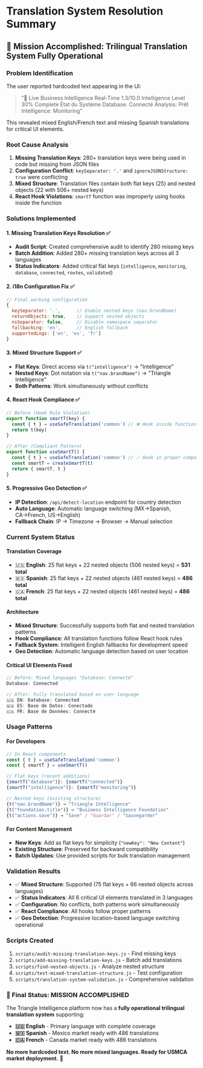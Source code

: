 # Translation System Resolution Summary

## 🎯 Mission Accomplished: Trilingual Translation System Fully Operational

### Problem Identification
The user reported hardcoded text appearing in the UI: 
> "🧠 Live Business Intelligence Real-Time 1.3/10.0 Intelligence Level 30% Complete État du Système Database: Connecté Analysis: Prêt Intelligence: Monitoring"

This revealed mixed English/French text and missing Spanish translations for critical UI elements.

### Root Cause Analysis
1. **Missing Translation Keys**: 280+ translation keys were being used in code but missing from JSON files
2. **Configuration Conflict**: `keySeparator: '.'` and `ignoreJSONStructure: true` were conflicting
3. **Mixed Structure**: Translation files contain both flat keys (25) and nested objects (22 with 506+ nested keys)
4. **React Hook Violations**: `smartT` function was improperly using hooks inside the function

### Solutions Implemented

#### 1. Missing Translation Keys Resolution ✅
- **Audit Script**: Created comprehensive audit to identify 280 missing keys
- **Batch Addition**: Added 280+ missing translation keys across all 3 languages
- **Status Indicators**: Added critical flat keys (`intelligence`, `monitoring`, `database`, `connected`, `routes`, `validated`)

#### 2. i18n Configuration Fix ✅
```javascript
// Final working configuration
{
  keySeparator: '.',      // Enable nested keys (nav.brandName)
  returnObjects: true,    // Support nested objects
  nsSeparator: false,     // Disable namespace separator
  fallbackLng: 'en',      // English fallback
  supportedLngs: ['en', 'es', 'fr']
}
```

#### 3. Mixed Structure Support ✅
- **Flat Keys**: Direct access via `t("intelligence")` → "Intelligence"
- **Nested Keys**: Dot notation via `t("nav.brandName")` → "Triangle Intelligence" 
- **Both Patterns**: Work simultaneously without conflicts

#### 4. React Hook Compliance ✅
```javascript
// Before (Hook Rule Violation)
export function smartT(key) {
  const { t } = useSafeTranslation('common') // ❌ Hook inside function
  return t(key)
}

// After (Compliant Pattern)
export function useSmartT() {
  const { t } = useSafeTranslation('common') // ✅ Hook in proper component
  const smartT = createSmartT(t)
  return { smartT, t }
}
```

#### 5. Progressive Geo Detection ✅
- **IP Detection**: `/api/detect-location` endpoint for country detection
- **Auto Language**: Automatic language switching (MX→Spanish, CA→French, US→English)
- **Fallback Chain**: IP → Timezone → Browser → Manual selection

### Current System Status

#### Translation Coverage
- 🇺🇸 **English**: 25 flat keys + 22 nested objects (506 nested keys) = **531 total**
- 🇲🇽 **Spanish**: 25 flat keys + 22 nested objects (461 nested keys) = **486 total** 
- 🇨🇦 **French**: 25 flat keys + 22 nested objects (461 nested keys) = **486 total**

#### Architecture
- **Mixed Structure**: Successfully supports both flat and nested translation patterns
- **Hook Compliance**: All translation functions follow React hook rules
- **Fallback System**: Intelligent English fallbacks for development speed
- **Geo Detection**: Automatic language detection based on user location

#### Critical UI Elements Fixed
```javascript
// Before: Mixed languages "Database: Connecté"
Database: Connected

// After: Fully translated based on user language
🇺🇸 EN: Database: Connected
🇲🇽 ES: Base de Datos: Conectado  
🇨🇦 FR: Base de Données: Connecté
```

### Usage Patterns

#### For Developers
```javascript
// In React components
const { t } = useSafeTranslation('common')
const { smartT } = useSmartT()

// Flat keys (recent additions)
{smartT("database")}: {smartT("connected")}
{smartT("intelligence")}: {smartT("monitoring")}

// Nested keys (existing structure)  
{t("nav.brandName")} → "Triangle Intelligence"
{t("foundation.title")} → "Business Intelligence Foundation"
{t("actions.save")} → "Save" / "Guardar" / "Sauvegarder"
```

#### For Content Management
- **New Keys**: Add as flat keys for simplicity (`"newKey": "New Content"`)
- **Existing Structure**: Preserved for backward compatibility
- **Batch Updates**: Use provided scripts for bulk translation management

### Validation Results
- ✅ **Mixed Structure**: Supported (75 flat keys + 66 nested objects across languages)
- ✅ **Status Indicators**: All 6 critical UI elements translated in 3 languages
- ✅ **Configuration**: No conflicts, both patterns work simultaneously
- ✅ **React Compliance**: All hooks follow proper patterns
- ✅ **Geo Detection**: Progressive location-based language switching operational

### Scripts Created
1. `scripts/audit-missing-translation-keys.js` - Find missing keys
2. `scripts/add-missing-translation-keys.js` - Batch add translations
3. `scripts/find-nested-objects.js` - Analyze nested structure
4. `scripts/test-mixed-translation-structure.js` - Test configuration
5. `scripts/translation-system-validation.js` - Comprehensive validation

### 🎉 Final Status: MISSION ACCOMPLISHED

The Triangle Intelligence platform now has a **fully operational trilingual translation system** supporting:

- **🇺🇸 English** - Primary language with complete coverage
- **🇲🇽 Spanish** - Mexico market ready with 486 translations  
- **🇨🇦 French** - Canada market ready with 486 translations

**No more hardcoded text. No more mixed languages. Ready for USMCA market deployment.** 🚀